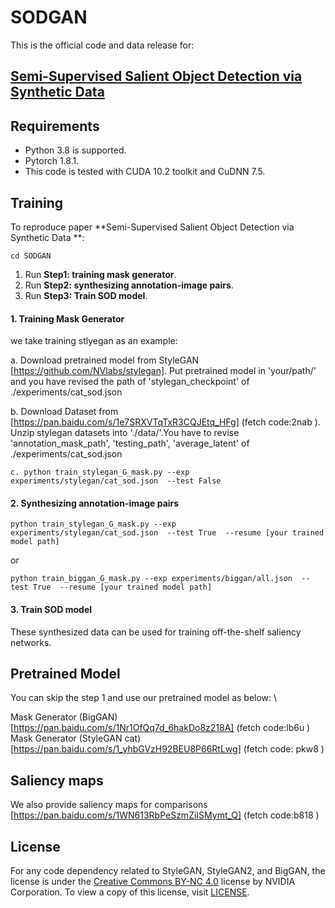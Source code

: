 # SODGAN

This is the official code and data release for:

## [Semi-Supervised Salient Object Detection via Synthetic Data](https://sites.google.com/view/sodgan/)

## Requirements

- Python 3.8  is supported.
- Pytorch 1.8.1.
- This code is tested with CUDA 10.2 toolkit and CuDNN 7.5.

## Training 

To reproduce paper **Semi-Supervised Salient Object Detection via Synthetic Data **: 

```
cd SODGAN
```

1. Run **Step1: training mask generator**.  
2. Run **Step2: synthesizing annotation-image pairs**.
3. Run **Step3: Train SOD model**.


#### 1. Training Mask Generator

we take training stlyegan as an example:

a. Download pretrained model from StyleGAN [https://github.com/NVlabs/stylegan]. Put pretrained model in  'your/path/' and you have revised the path of 'stylegan_checkpoint' of ./experiments/cat_sod.json 

b. Download Dataset from [https://pan.baidu.com/s/1e7SRXVTqTxR3CQJEtq_HFg] (fetch code:2nab ). Unzip stylegan datasets into './data/'.You have to revise 'annotation_mask_path', 'testing_path', 'average_latent' of ./experiments/cat_sod.json 


```
c. python train_stylegan_G_mask.py --exp experiments/stylegan/cat_sod.json  --test False
```


#### 2. Synthesizing annotation-image pairs  
```
python train_stylegan_G_mask.py --exp experiments/stylegan/cat_sod.json  --test True  --resume [your trained model path] 
```
or
```
python train_biggan_G_mask.py --exp experiments/biggan/all.json  --test True  --resume [your trained model path] 
```


#### 3. Train SOD model

These synthesized data can be used for training off-the-shelf saliency networks.


## Pretrained Model

You can skip the step 1 and use our pretrained model as below: \

Mask Generator (BigGAN) [https://pan.baidu.com/s/1Nr1OfQq7d_6hakDo8z218A] (fetch code:lb6u ) \
Mask Generator (StyleGAN cat) [https://pan.baidu.com/s/1_yhbGVzH92BEU8P66RtLwg] (fetch code: pkw8 )

## Saliency maps

We also provide saliency maps for comparisons [https://pan.baidu.com/s/1WN613RbPeSzmZiISMymt_Q] (fetch code:b818 )

## License

For any code dependency related to StyleGAN, StyleGAN2, and BigGAN, the license is under the [Creative Commons BY-NC 4.0](https://creativecommons.org/licenses/by-nc/4.0/) license by NVIDIA Corporation.  To view a copy of this license, visit [LICENSE](https://github.com/NVlabs/stylegan/blob/master/LICENSE.txt ).
